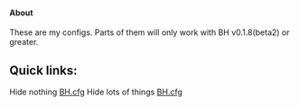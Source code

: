 #### About

These are my configs. Parts of them will only work with BH v0.1.8(beta2) or greater.

## Quick links:

Hide nothing [BH.cfg](https://raw.githubusercontent.com/planqi/bh_config/master/HideNothing/BH.cfg)
Hide lots of things [BH.cfg](https://github.com/planqi/bh_config/raw/master/HideLotsOfThings/BH.cfg)
